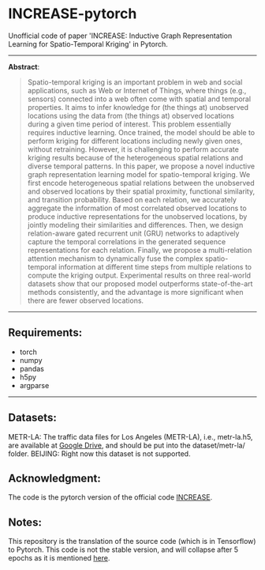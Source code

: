 # INCREASE-pytorch

Unofficial code of paper 'INCREASE: Inductive Graph Representation Learning for Spatio-Temporal Kriging' in Pytorch.

---

**Abstract**:
> Spatio-temporal kriging is an important problem in web and social applications, such as Web or Internet of Things, where things (e.g., sensors) connected into a web often come with spatial and temporal properties. It aims to infer knowledge for (the things at) unobserved locations using the data from (the things at) observed locations during a given time period of interest. This problem essentially requires inductive learning. Once trained, the model should be able to perform kriging for different locations including newly given ones, without retraining. However, it is challenging to perform accurate kriging results because of the heterogeneous spatial relations and diverse temporal patterns. In this paper, we propose a novel inductive graph representation learning model for spatio-temporal kriging. We first encode heterogeneous spatial relations between the unobserved and observed locations by their spatial proximity, functional similarity, and transition probability. Based on each relation, we accurately aggregate the information of most correlated observed locations to produce inductive representations for the unobserved locations, by jointly modeling their similarities and differences. Then, we design relation-aware gated recurrent unit (GRU) networks to adaptively capture the temporal correlations in the generated sequence representations for each relation. Finally, we propose a multi-relation attention mechanism to dynamically fuse the complex spatio-temporal information at different time steps from multiple relations to compute the kriging output. Experimental results on three real-world datasets show that our proposed model outperforms state-of-the-art methods consistently, and the advantage is more significant when there are fewer observed locations. 

---

## Requirements:
+ torch
+ numpy
+ pandas
+ h5py
+ argparse

---

## Datasets:
METR-LA: The traffic data files for Los Angeles (METR-LA), i.e., metr-la.h5, are available at [Google Drive](https://drive.google.com/drive/folders/10FOTa6HXPqX8Pf5WRoRwcFnW9BrNZEIX), and should be put into the dataset/metr-la/ folder.
BEIJING: Right now this dataset is not supported.

## Acknowledgment:
The code is the pytorch version of the official code [INCREASE](https://github.com/zhengchuanpan/INCREASE/tree/main).

## Notes:
This repository is the translation of the source code (which is in Tensorflow) to Pytorch. This code is not the stable version, and will collapse after 5 epochs as it is mentioned [here](https://github.com/zhengchuanpan/INCREASE/issues/2).



